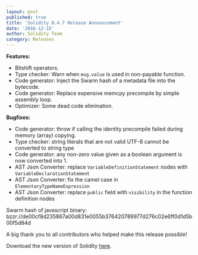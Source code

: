 ```yaml
---
layout: post
published: true
title: 'Solidity 0.4.7 Release Announcement'
date: '2016-12-15'
author: Solidity Team
category: Releases
---
```


**Features:**

- Bitshift operators.
- Type checker: Warn when `msg.value` is used in non-payable function.
- Code generator: Inject the Swarm hash of a metadata file into the bytecode.
- Code generator: Replace expensive memcpy precompile by simple assembly loop.
- Optimizer: Some dead code elimination.

**Bugfixes:**

- Code generator: throw if calling the identity precompile failed during memory
  (array) copying.
- Type checker: string literals that are not valid UTF-8 cannot be converted to
  string type
- Code generator: any non-zero value given as a boolean argument is now
  converted into 1.
- AST Json Converter: replace `VariableDefinitionStatement` nodes with
  `VariableDeclarationStatement`
- AST Json Converter: fix the camel case in `ElementaryTypeNameExpression`
- AST Json Converter: replace `public` field with `visibility` in the function
  definition nodes

Swarm hash of javascript binary:
bzzr://de00cf8d235867a00d831e0055b376420789977d276c02e6ff0d1d5b00f5d84d

A big thank you to all contributors who helped make this release possible!

Download the new version of Solidity
[here](https://github.com/ethereum/solidity/releases/tag/v0.4.7).
